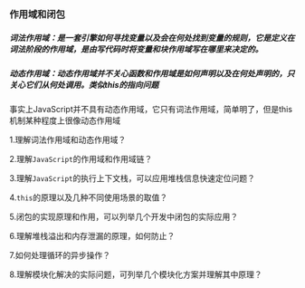 ### 作用域和闭包

##### 词法作用域：是一套引擎如何寻找变量以及会在何处找到变量的规则，它是定义在词法阶段的作用域，是由写代码时将变量和块作用域写在哪里来决定的。

##### 动态作用域：动态作用域并不关心函数和作用域是如何声明以及在何处声明的，只关心它们从何处调用。类似this的指向问题

事实上JavaScript并不具有动态作用域，它只有词法作用域，简单明了，但是this机制某种程度上很像动态作用域



1.理解词法作用域和动态作用域？

2.理解`JavaScript`的作用域和作用域链？

3.理解`JavaScript`的执行上下文栈，可以应用堆栈信息快速定位问题？

4.`this`的原理以及几种不同使用场景的取值？

5.闭包的实现原理和作用，可以列举几个开发中闭包的实际应用？

6.理解堆栈溢出和内存泄漏的原理，如何防止？

7.如何处理循环的异步操作？

8.理解模块化解决的实际问题，可列举几个模块化方案并理解其中原理？

